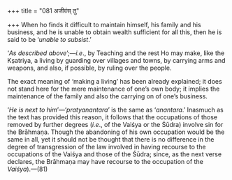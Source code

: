 +++
title = "081 अजीवंस् तु"

+++
When ho finds it difficult to maintain himself, his family and his
business, and he is unable to obtain wealth sufficient for all this,
then he is said to be ‘*unable to subsist*.’

‘*As described above*’;—*i.e*., by Teaching and the rest Ho may make,
like the Kṣatriya, a living by guarding over villages and towns, by
carrying arms and weapons, and also, if possible, by ruling over the
people.

The exact meaning of ‘making a living’ has been already explained; it
does not stand here for the mere maintenance of one’s own body; it
implies the maintenance of the family and also the carrying on of one’s
business.

‘*He is next to him*’—‘*pratyanantara*’ is the same as ‘*anantara*.’
Inasmuch as the text has provided this reason, it follows that the
occupations of those removed by further degrees (*i.e*., of the Vaiśya
or the Śūdra) involve sin for the Brāhmaṇa. Though the abandoning of his
own occupation would be the same in all, yet it should not be thought
that there is no difference in the degree of transgression of the law
involved in having recourse to the occupations of the Vaiśya and those
of the Śūdra; since, as the next verse declares, the Brāhmaṇa may have
recourse to the occupation of the *Vaiśya*).—(81)


